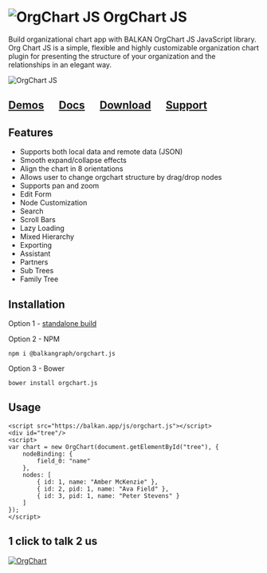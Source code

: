 # ![OrgChart JS](https://balkangraph.com/content/img/icon-orgchart-js.png) OrgChart JS
Build organizational chart app with BALKAN OrgChart JS JavaScript library. Org Chart JS is a simple, flexible and highly customizable organization chart plugin for presenting the structure of your organization and the relationships in an elegant way.

![OrgChart JS](https://balkan.app/Content/Img/oc.png)

## [Demos](https://balkan.app/OrgChartJS/Demos/BasicUsage)  &nbsp;&nbsp;&nbsp;&nbsp;  [Docs](https://balkan.app/OrgChartJS/Docs/GettingStarted)  &nbsp;&nbsp;&nbsp;&nbsp;  [Download](https://balkan.app/OrgChartJS/Download) &nbsp;&nbsp;&nbsp;&nbsp;  [Support](https://balkan.app/OrgChartJS/Support)

## Features
- Supports both local data and remote data (JSON)
- Smooth expand/collapse effects
- Align the chart in 8 orientations
- Allows user to change orgchart structure by drag/drop nodes
- Supports pan and zoom
- Edit Form
- Node Customization
- Search
- Scroll Bars
- Lazy Loading
- Mixed Hierarchy
- Exporting
- Assistant
- Partners
- Sub Trees
- Family Tree

## Installation
Option 1 - [standalone build](https://balkan.app/OrgChartJS/Docs/GettingStarted)

Option 2 - NPM
```
npm i @balkangraph/orgchart.js
```

Option 3 - Bower
```
bower install orgchart.js
```


## Usage
```
<script src="https://balkan.app/js/orgchart.js"></script>
<div id="tree"/>
<script> 
var chart = new OrgChart(document.getElementById("tree"), {
    nodeBinding: {
        field_0: "name"
    },
    nodes: [
        { id: 1, name: "Amber McKenzie" },
        { id: 2, pid: 1, name: "Ava Field" },
        { id: 3, pid: 1, name: "Peter Stevens" }
    ]
});
</script>
```


## 1 click to talk 2 us

[![OrgChart](https://balkangraph.com/content/img/phone-icon4.png)](https://webcall.me/BALKANGraph)
